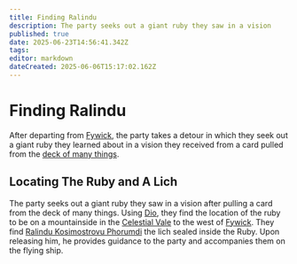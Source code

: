 ```yaml
---
title: Finding Ralindu
description: The party seeks out a giant ruby they saw in a vision
published: true
date: 2025-06-23T14:56:41.342Z
tags: 
editor: markdown
dateCreated: 2025-06-06T15:17:02.162Z
---
```


# Finding Ralindu
After departing from [Fywick](/locations/Mardun/Fywick), the party takes a detour in which they seek out a giant ruby they learned about in a vision they received from a card pulled from the [deck of many things](/items/Deck_Of_Many_Things).


## Locating The Ruby and A Lich
The party seeks out a giant ruby they saw in a vision after pulling a card from the deck of many things. Using [Dio](/items/dio), they find the location of the ruby to be on a mountainside in the [Celestial Vale](/locations/Mardun/celestial-vale) to the west of [Fywick](/locations/Mardun/Fywick). They find [Ralindu Kosimostrovu Phorumdi](/characters/ralindu) the lich sealed inside the Ruby. Upon releasing him, he provides guidance to the party and accompanies them on the flying ship.